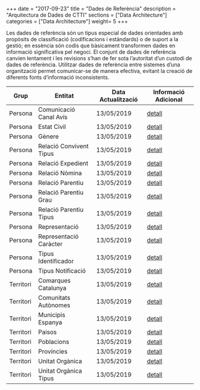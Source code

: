 +++
date        = "2017-09-23"
title       = "Dades de Referència"
description = "Arquitectura de Dades de CTTI"
sections    = ["Data Architecture"]
categories  = ["Data Architecture"]
weight= 5
+++

Les dades de referència són un tipus especial de dades orientades amb propòsits de classificació (codificacions i estàndards) o de suport a la gestió; en essència són codis que bàsicament  transformen dades en informació significativa pel negoci.
El conjunt de dades de referència canvien lentament i les revisions s’han de fer sota l’autoritat d’un custodi de dades de referència.
Utilitzar dades de referència entre sistemes d’una organització permet comunicar-se de manera efectiva, evitant la creació de diferents fonts d’informació inconsistents.


<table>
  <thead>
    <tr>
      <th><strong>Grup</strong></th>
      <th><strong>Entitat</strong></th>
      <th><strong>Data Actualització</strong></th>
      <th><strong>Informació Adicional</strong></th>
    </tr>
  </thead>

  <tbody>
    <tr>
      <td>Persona</td>
      <td>Comunicació Canal Avís</td>
      <td>13/05/2019</td>
      <td><a href='../paisos'>detall</a></td>
    </tr>
    <tr>
      <td>Persona</td>
      <td>Estat Civil</td>
      <td>13/05/2019</td>
      <td><a href='../paisos'>detall</a></td>
    </tr>
    <tr>
      <td>Persona</td>
      <td>Gènere</td>
      <td>13/05/2019</td>
      <td><a href='../paisos'>detall</a></td>
    </tr>
    <tr>
      <td>Persona</td>
      <td>Relació Convivent Tipus</td>
      <td>13/05/2019</td>
      <td><a href='../paisos'>detall</a></td>
    </tr>
    <tr>
      <td>Persona</td>
      <td>Relació Expedient</td>
      <td>13/05/2019</td>
      <td><a href='../paisos'>detall</a></td>
    </tr>
    <tr>
      <td>Persona</td>
      <td>Relació Nòmina</td>
      <td>13/05/2019</td>
      <td><a href='../paisos'>detall</a></td>
    </tr>
    <tr>
      <td>Persona</td>
      <td>Relació Parentiu</td>
      <td>13/05/2019</td>
      <td><a href='../paisos'>detall</a></td>
    </tr>
    <tr>
      <td>Persona</td>
      <td>Relació Parentiu Grau</td>
      <td>13/05/2019</td>
      <td><a href='../paisos'>detall</a></td>
    </tr>
    <tr>
      <td>Persona</td>
      <td>Relació Parentiu Tipus</td>
      <td>13/05/2019</td>
      <td><a href='../paisos'>detall</a></td>
    </tr>
    <tr>
      <td>Persona</td>
      <td>Representació</td>
      <td>13/05/2019</td>
      <td><a href='../paisos'>detall</a></td>
    </tr>
    <tr>
      <td>Persona</td>
      <td>Representació Caràcter</td>
      <td>13/05/2019</td>
      <td><a href='../paisos'>detall</a></td>
    </tr>
    <tr>
      <td>Persona</td>
      <td>Tipus Identificador</td>
      <td>13/05/2019</td>
      <td><a href='../paisos'>detall</a></td>
    </tr>
    <tr>
      <td>Persona</td>
      <td>Tipus Notificació</td>
      <td>13/05/2019</td>
      <td><a href='../paisos'>detall</a></td>
    </tr>
    <tr>
      <td>Territori</td>
      <td>Comarques Catalunya</td>
      <td>13/05/2019</td>
      <td><a href='../paisos'>detall</a></td>
    </tr>
    <tr>
      <td>Territori</td>
      <td>Comunitats Autònomes</td>
      <td>13/05/2019</td>
      <td><a href='../paisos'>detall</a></td>
    </tr>
    <tr>
      <td>Territori</td>
      <td>Municipis Espanya</td>
      <td>13/05/2019</td>
      <td><a href='../paisos'>detall</a></td>
    </tr>
    <tr>
      <td>Territori</td>
      <td>Paisos</td>
      <td>13/05/2019</td>
      <td><a href='../paisos'>detall</a></td>
    </tr>
    <tr>
      <td>Territori</td>
      <td>Poblacions</td>
      <td>13/05/2019</td>
      <td><a href='../paisos'>detall</a></td>
    </tr>
    <tr>
      <td>Territori</td>
      <td>Províncies</td>
      <td>13/05/2019</td>
      <td><a href='../paisos'>detall</a></td>
    </tr>
    <tr>
      <td>Territori</td>
      <td>Unitat Orgànica</td>
      <td>13/05/2019</td>
      <td><a href='../paisos'>detall</a></td>
    </tr>
    <tr>
      <td>Territori</td>
      <td>Unitat Orgànica Tipus</td>
      <td>13/05/2019</td>
      <td><a href='../paisos'>detall</a></td>
    </tr>

  </tbody>
</table>
